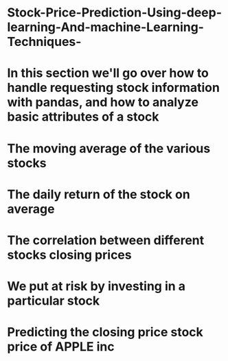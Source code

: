 # Stock-Price-Prediction-Using-deep-learning-And-machine-Learning-Techniques-

# In this section we'll go over how to handle requesting stock information with pandas, and how to analyze basic attributes of a stock

# The moving average of the various stocks

# The daily return of the stock on average

# The correlation between different stocks closing prices

# We put at risk by investing in a particular stock

# Predicting the closing price stock price of APPLE inc
